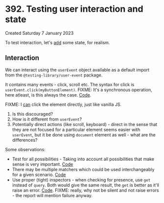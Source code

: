 # 392. Testing user interaction and state
Created Saturday 7 January 2023

To test interaction, let's [add](https://github.com/exemplar-codes/testing-react-apps-first-tutorial/commit/4015547edaba1723de41bba4ca255f5c07bcc2a0) some state, for realism.

## Interaction
We can interact using the `userEvent` object available as a default import from the `@testing-library/user-event` package.

It contains many events - click, scroll etc. The syntax for click is `userEvent.click(myButtonElement)`. FIXME: It's a synchronous operation, here atleast, is this always the case. [Code](https://github.com/exemplar-codes/testing-react-apps-first-tutorial/commit/1542ecea9755848f75c31548fb17ac5ae6125d7a).

FIXME: I [can](https://github.com/exemplar-codes/testing-react-apps-first-tutorial/commit/08c221f7cc39d93f8f82045a80bfc23861cc60d6) click the element directly, just like vanilla JS.
1. Is this discouraged?
2. How is it different from `userEvent`?
3. Potentially direct actions (like scroll, keyboard) - direct in the sense that they are not focused for a particular element seems easier with `userEvent`, but it be done using `document` element as well - what are the differences?

Some observations:
- Test for all possibilities - Taking into account all possibilities that make sense is very important. [Code](https://github.com/exemplar-codes/testing-react-apps-first-tutorial/commit/cb458d36c1966488f202984d9336be3b8b4ed448)
- There may be multiple matchers which could be used interchangeably for a given scenario. [Code](https://github.com/exemplar-codes/testing-react-apps-first-tutorial/commit/3fbd25bd74e10fb8f92e02a3b9a6cfbf68d7200d)
- Use proper (tight) inspectors - when checking for presence, use `get` instead of `query`. Both would give the same result, the `get` is better as it'll raise an error. [Code](https://github.com/exemplar-codes/testing-react-apps-first-tutorial/commit/4ab5948505af3b935d1fbc3cb94c773e063aea34). FIXME: really, why not be silent and not raise errors - the report will mention failure anyway.